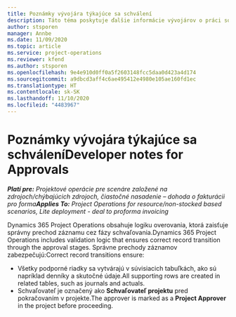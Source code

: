 ```yaml
---
title: Poznámky vývojára týkajúce sa schválení
description: Táto téma poskytuje ďalšie informácie vývojárov o práci so schváleniami.
author: stsporen
manager: Annbe
ms.date: 11/09/2020
ms.topic: article
ms.service: project-operations
ms.reviewer: kfend
ms.author: stsporen
ms.openlocfilehash: 9e4e910d0ff0a5f2603148fcc5daa0d423a4d174
ms.sourcegitcommit: a9dbcd3aff4c6ae495412e4980e105ae160fd1ec
ms.translationtype: HT
ms.contentlocale: sk-SK
ms.lasthandoff: 11/10/2020
ms.locfileid: "4483967"
---
```

# <a name="developer-notes-for-approvals"></a><span data-ttu-id="a80f8-103">Poznámky vývojára týkajúce sa schválení</span><span class="sxs-lookup"><span data-stu-id="a80f8-103">Developer notes for Approvals</span></span>

<span data-ttu-id="a80f8-104">_**Platí pre:** Projektové operácie pre scenáre založené na zdrojoch/chýbajúcich zdrojoch, čiastočné nasadenie – dohoda o fakturácii pro forma_</span><span class="sxs-lookup"><span data-stu-id="a80f8-104">_**Applies To:** Project Operations for resource/non-stocked based scenarios, Lite deployment - deal to proforma invoicing_</span></span>

<span data-ttu-id="a80f8-105">Dynamics 365 Project Operations obsahuje logiku overovania, ktorá zaisťuje správny prechod záznamu cez fázy schvaľovania.</span><span class="sxs-lookup"><span data-stu-id="a80f8-105">Dynamics 365 Project Operations includes validation logic that ensures correct record transition through the approval stages.</span></span> <span data-ttu-id="a80f8-106">Správne prechody záznamov zabezpečujú:</span><span class="sxs-lookup"><span data-stu-id="a80f8-106">Correct record transitions ensure:</span></span> 

  - <span data-ttu-id="a80f8-107">Všetky podporné riadky sa vytvárajú v súvisiacich tabuľkách, ako sú napríklad denníky a skutočné údaje.</span><span class="sxs-lookup"><span data-stu-id="a80f8-107">All supporting rows are created in related tables, such as journals and actuals.</span></span>
  - <span data-ttu-id="a80f8-108">Schvaľovateľ je označený ako **Schvaľovateľ projektu** pred pokračovaním v projekte.</span><span class="sxs-lookup"><span data-stu-id="a80f8-108">The approver is marked as a **Project Approver** in the project before proceeding.</span></span>
